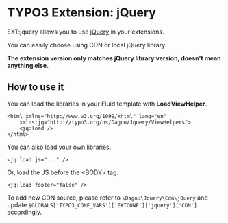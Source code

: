# TYPO3 Extension: jQuery
EXT:jquery allows you to use [jQuery](http://jquery.com/) in your extensions.

You can easily choose using CDN or local jQuery library.

**The extension version only matches jQuery library version, doesn't mean anything else.**

## How to use it
You can load the libraries in your Fluid template with **LoadViewHelper**.

	<html xmlns="http://www.w3.org/1999/xhtml" lang="en"
		xmlns:jq="http://typo3.org/ns/Dagou/Jquery/ViewHelpers">
		<jq:load />
	</html>

You can also load your own libraries.

    <jq:load js="..." />
    
Or, load the JS before the &lt;BODY&gt; tag.

    <jq:load footer="false" />
    
To add new CDN source, please refer to `\Dagou\Jquery\Cdn\jQuery` and update `$GLOBALS['TYPO3_CONF_VARS']['EXTCONF']['jquery']['CDN']` accordingly.